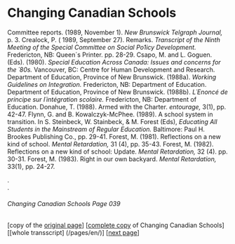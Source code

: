 # Changing Canadian Schools
Committee reports. (1989, November 1). *New Brunswick Telgraph Journal,* p. 3.
Crealock, P. ( 1989, September 27). Remarks. *Transcript of the Ninth Meeting of the Special Committee on Social Po1icy Development.* Fredericton, NB: Queen´s Printer. pp. 28-29.
Csapo, M. and L. Goguen. (Eds). (1980). *Special Education Across Canada: Issues and concerns for the ´80s.* Vancouver, BC: Centre for Human Development and Research.
Department of Education, Province of New Brunswick. (1988a). *Working Guidelines on Integration.* Fredericton, NB: Department of Education.
Department of Education, Province of New Brunswick. (1988b). *L´Enoncé de principe sur l´intégration scolaire.* Fredericton, NB: Department of Education.
Donahue, T. (1988). Armed with the Charter. *entourage,* 3(1), pp. 42-47.
Flynn, G. and B. Kowalczyk-McPhee. (1989). A school system in transition. In S. Steinbeck, W. Stainbeck, & M. Forest (Eds), *Educating All Students in the Mainstream of Regular Education.* Baltimore: Paul H. Brookes Publishing Co., pp. 29-41.
Forest, M. (1981). Reflections on a new kind of school. *Mental Retardation,* 31 (4), pp. 35-43.
Forest, M. (1982). Reflections on a new kind of school: Update. *Mental Retardation,* 32 (4). pp. 30-31.
Forest, M. (1983). Right in our own backyard. *Mental Retardation,* 33(1), pp. 24-27.

.  
.  

###### Changing Canadian Schools Page 039

[copy of the [original page](/copies-from-original/CCS039.png)]
[[complete copy](/copies-from-original/BestCopy_Changing_Canadian_Schools_Perspectives_on_Disability_and_Inclusion.pdf) of Changing Canadian Schools]
[[whole transscript] (/pages/en/)]
[[next page](Changing_Canadian_Schools-040)]
